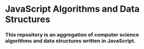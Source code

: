 # JavaScript Algorithms and Data Structures

### This repository is an aggregation of computer science algorithms and data structures written in JavaScript.
